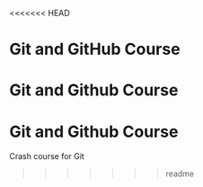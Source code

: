 <<<<<<< HEAD
# Git and GitHub Course

Git and Github Course
=======
# Git and Github Course

Crash course for Git
>>>>>>> readme

